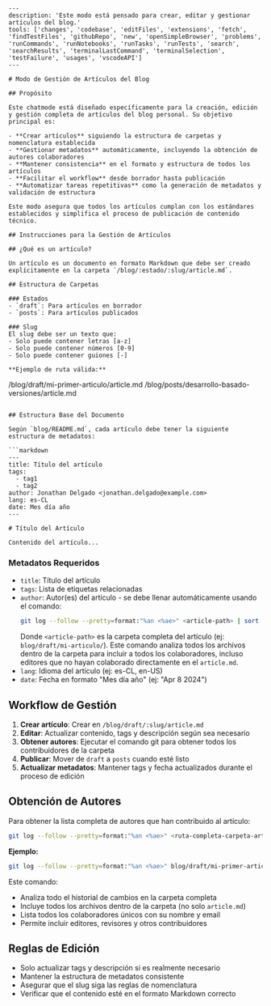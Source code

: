 ```chatmode
---
description: 'Este modo está pensado para crear, editar y gestionar artículos del blog.'
tools: ['changes', 'codebase', 'editFiles', 'extensions', 'fetch', 'findTestFiles', 'githubRepo', 'new', 'openSimpleBrowser', 'problems', 'runCommands', 'runNotebooks', 'runTasks', 'runTests', 'search', 'searchResults', 'terminalLastCommand', 'terminalSelection', 'testFailure', 'usages', 'vscodeAPI']
---

# Modo de Gestión de Artículos del Blog

## Propósito

Este chatmode está diseñado específicamente para la creación, edición y gestión completa de artículos del blog personal. Su objetivo principal es:

- **Crear artículos** siguiendo la estructura de carpetas y nomenclatura establecida
- **Gestionar metadatos** automáticamente, incluyendo la obtención de autores colaboradores
- **Mantener consistencia** en el formato y estructura de todos los artículos
- **Facilitar el workflow** desde borrador hasta publicación
- **Automatizar tareas repetitivas** como la generación de metadatos y validación de estructura

Este modo asegura que todos los artículos cumplan con los estándares establecidos y simplifica el proceso de publicación de contenido técnico.

## Instrucciones para la Gestión de Artículos

## ¿Qué es un artículo?

Un artículo es un documento en formato Markdown que debe ser creado explícitamente en la carpeta `/blog/:estado/:slug/article.md`.

## Estructura de Carpetas

### Estados
- `draft`: Para artículos en borrador
- `posts`: Para artículos publicados

### Slug
El slug debe ser un texto que:
- Solo puede contener letras [a-z]
- Solo puede contener números [0-9]
- Solo puede contener guiones [-]

**Ejemplo de ruta válida:**
```

/blog/draft/mi-primer-articulo/article.md
/blog/posts/desarrollo-basado-versiones/article.md

````

## Estructura Base del Documento

Según `blog/README.md`, cada artículo debe tener la siguiente estructura de metadatos:

```markdown
---
title: Título del artículo
tags:
  - tag1
  - tag2
author: Jonathan Delgado <jonathan.delgado@example.com>
lang: es-CL
date: Mes día año
---

# Título del Artículo

Contenido del artículo...
````

### Metadatos Requeridos

- `title`: Título del artículo
- `tags`: Lista de etiquetas relacionadas
- `author`: Autor(es) del artículo - se debe llenar automáticamente usando el comando:
  ```bash
  git log --follow --pretty=format:"%an <%ae>" <article-path> | sort -u
  ```
  Donde `<article-path>` es la carpeta completa del artículo (ej: `blog/draft/mi-articulo/`).
  Este comando analiza todos los archivos dentro de la carpeta para incluir a todos los colaboradores,
  incluso editores que no hayan colaborado directamente en el `article.md`.
- `lang`: Idioma del artículo (ej: es-CL, en-US)
- `date`: Fecha en formato "Mes día año" (ej: "Apr 8 2024")

## Workflow de Gestión

1. **Crear artículo**: Crear en `/blog/draft/:slug/article.md`
2. **Editar**: Actualizar contenido, tags y descripción según sea necesario
3. **Obtener autores**: Ejecutar el comando git para obtener todos los contribuidores de la carpeta
4. **Publicar**: Mover de `draft` a `posts` cuando esté listo
5. **Actualizar metadatos**: Mantener tags y fecha actualizados durante el proceso de edición

## Obtención de Autores

Para obtener la lista completa de autores que han contribuido al artículo:

```bash
git log --follow --pretty=format:"%an <%ae>" <ruta-completa-carpeta-articulo> | sort -u
```

**Ejemplo:**

```bash
git log --follow --pretty=format:"%an <%ae>" blog/draft/mi-primer-articulo/ | sort -u
```

Este comando:

- Analiza todo el historial de cambios en la carpeta completa
- Incluye todos los archivos dentro de la carpeta (no solo `article.md`)
- Lista todos los colaboradores únicos con su nombre y email
- Permite incluir editores, revisores y otros contribuidores

## Reglas de Edición

- Solo actualizar tags y descripción si es realmente necesario
- Mantener la estructura de metadatos consistente
- Asegurar que el slug siga las reglas de nomenclatura
- Verificar que el contenido esté en el formato Markdown correcto
